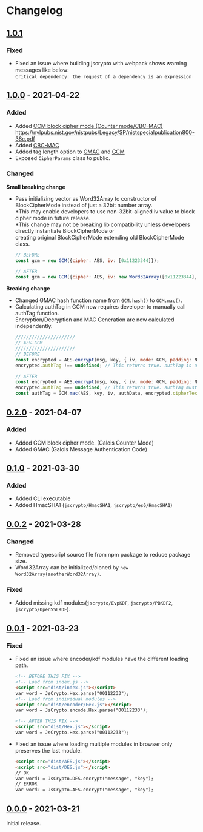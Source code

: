 # Changelog

## [1.0.1]
### Fixed
- Fixed an issue where building jscrypto with webpack shows warning messages like below:  
  `Critical dependency: the request of a dependency is an expression`

## [1.0.0] - 2021-04-22
### Added
- Added [CCM block cipher mode (Counter mode/CBC-MAC)](https://github.com/Hinaser/jscrypto/blob/master/API.md#ccm)  
  https://nvlpubs.nist.gov/nistpubs/Legacy/SP/nistspecialpublication800-38c.pdf
- Added [CBC-MAC](https://github.com/Hinaser/jscrypto/blob/master/API.md#cbc-mac)
- Added tag length option to [GMAC](https://github.com/Hinaser/jscrypto/blob/master/API.md#gmac) and [GCM](https://github.com/Hinaser/jscrypto/blob/master/API.md#gcm)
- Exposed `CipherParams` class to public.

### Changed
**Small breaking change**
- Pass initializing vector as Word32Array to constructor of BlockCipherMode instead of just a 32bit number array.  
  \*This may enable developers to use non-32bit-aligned iv value to block cipher mode in future release.  
  \*This change may not be breaking lib compatibility unless developers directly instantiate BlockCipherMode or  
    creating original BlockCipherMode extending old BlockCipherMode class.
  ```js
  // BEFORE
  const gcm = new GCM({cipher: AES, iv: [0x11223344]});
  
  // AFTER
  const gcm = new GCM({cipher: AES, iv: new Word32Array([0x11223344], 4)});
  ```

**Breaking change**
- Changed GMAC hash function name from `GCM.hash()` to `GCM.mac()`.
- Calculating authTag in GCM now requires developer to manually call authTag function.  
  Encryption/Decryption and MAC Generation are now calculated independently.
  ```js
  //////////////////////
  // AES-GCM
  //////////////////////
  // BEFORE
  const encrypted = AES.encrypt(msg, key, { iv, mode: GCM, padding: NoPadding, authData });
  encrypted.authTag !== undefined; // This returns true. authTag is automatically calculated on encryption.

  // AFTER
  const encrypted = AES.encrypt(msg, key, { iv, mode: GCM, padding: NoPadding, authData });
  encrypted.authTag === undefined; // This returns true. authTag must be manually calculated as below.
  const authTag = GCM.mac(AES, key, iv, authData, encrypted.cipherText);
  ```

## [0.2.0] - 2021-04-07
### Added
- Added GCM block cipher mode. (Galois Counter Mode)
- Added GMAC (Galois Message Authentication Code)

## [0.1.0] - 2021-03-30
### Added
- Added CLI executable  
- Added HmacSHA1 (`jscrypto/HmacSHA1`, `jscrypto/es6/HmacSHA1`)

## [0.0.2] - 2021-03-28
### Changed
- Removed typescript source file from npm package to reduce package size.
- Word32Array can be initialized/cloned by `new Word32Array(anotherWord32Array)`.

### Fixed
- Added missing kdf modules(`jscrypto/EvpKDF`, `jscrypto/PBKDF2`, `jscrypto/OpenSSLKDF`).

## [0.0.1] - 2021-03-23
### Fixed
- Fixed an issue where encoder/kdf modules have the different loading path.  
  ```html
  <!-- BEFORE THIS FIX -->
  <!-- Load from index.js -->
  <script src="dist/index.js"></script>
  var word = JsCrypto.Hex.parse("00112233");
  <!-- Load from individual modules -->
  <script src="dist/encoder/Hex.js"></script>
  var word = JsCrypto.encode.Hex.parse("00112233");
  
  <!-- AFTER THIS FIX -->
  <script src="dist/Hex.js"></script>
  var word = JsCrypto.Hex.parse("00112233");
  ```
- Fixed an issue where loading multiple modules in browser only preserves the last module.
   ```html
  <script src="dist/AES.js"></script>
  <script src="dist/DES.js"></script>
  // OK
  var word1 = JsCrypto.DES.encrypt("message", "key");
  // ERROR
  var word2 = JsCrypto.AES.encrypt("message", "key");
   ```

## [0.0.0] - 2021-03-21
Initial release.

<!-- [Unreleased]: https://github.com/Hinaser/jscrypto/compare/v0.1.0...v0.2.0 -->
[1.0.1]: https://github.com/Hinaser/jscrypto/compare/v1.0.0...v1.0.1
[1.0.0]: https://github.com/Hinaser/jscrypto/compare/v0.2.0...v1.0.0
[0.2.0]: https://github.com/Hinaser/jscrypto/compare/v0.1.0...v0.2.0
[0.1.0]: https://github.com/Hinaser/jscrypto/compare/v0.0.2...v0.1.0
[0.0.2]: https://github.com/Hinaser/jscrypto/compare/v0.0.1...v0.0.2
[0.0.1]: https://github.com/Hinaser/jscrypto/compare/v0.0.0...v0.0.1
[0.0.0]: https://github.com/Hinaser/jscrypto/compare/tag/v0.0.0
